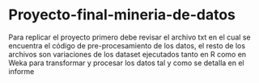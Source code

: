 # Proyecto-final-mineria-de-datos

Para replicar el proyecto primero debe revisar el archivo txt en el cual se encuentra el código de pre-procesamiento de los datos, el resto de los archivos son variaciones de los dataset ejecutados tanto en R como en Weka para transformar y procesar los datos tal y como se detalla en el informe
